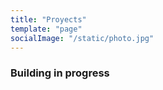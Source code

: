 ```yaml
---
title: "Proyects"
template: "page"
socialImage: "/static/photo.jpg"
---
```


### Building in progress

